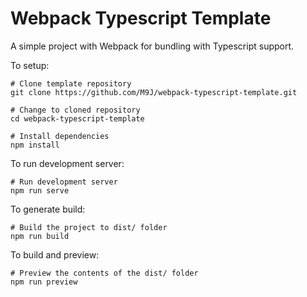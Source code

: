 # Webpack Typescript Template

A simple project with Webpack for bundling with Typescript support.

To setup:

```shell
# Clone template repository
git clone https://github.com/M9J/webpack-typescript-template.git

# Change to cloned repository
cd webpack-typescript-template

# Install dependencies
npm install
```

To run development server:

```shell
# Run development server
npm run serve
```

To generate build:

```shell
# Build the project to dist/ folder
npm run build
```

To build and preview:

```shell
# Preview the contents of the dist/ folder
npm run preview
```
